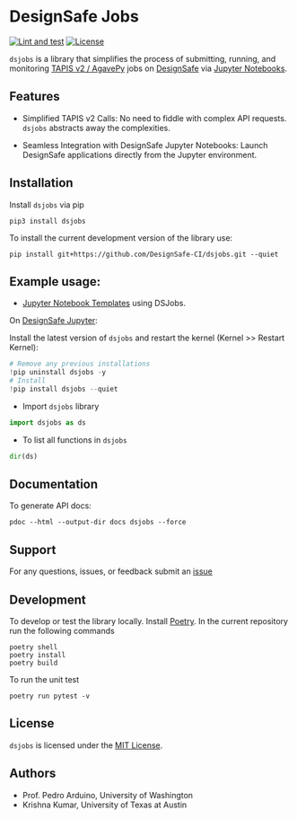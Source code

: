 # DesignSafe Jobs

[![Lint and test](https://github.com/DesignSafe-CI/dsjobs/actions/workflows/lint-test.yml/badge.svg)](https://github.com/DesignSafe-CI/dsjobs/actions/workflows/lint-test.yml)
[![License](https://img.shields.io/badge/license-MIT-blue.svg)](LICENSE.md)

`dsjobs` is a library that simplifies the process of submitting, running, and monitoring [TAPIS v2 / AgavePy](https://agavepy.readthedocs.io/en/latest/index.html) jobs on [DesignSafe](https://designsafe-ci.org) via [Jupyter Notebooks](https://jupyter.designsafe-ci.org).

## Features

* Simplified TAPIS v2 Calls: No need to fiddle with complex API requests. `dsjobs` abstracts away the complexities.

* Seamless Integration with DesignSafe Jupyter Notebooks: Launch DesignSafe applications directly from the Jupyter environment.

## Installation

Install `dsjobs` via pip

```shell
pip3 install dsjobs
```

To install the current development version of the library use:

```shell
pip install git+https://github.com/DesignSafe-CI/dsjobs.git --quiet
```

## Example usage:

* [Jupyter Notebook Templates](example-notebooks/template-mpm-run.ipynb) using DSJobs.

On [DesignSafe Jupyter](https://jupyter.designsafe-ci.org/):

Install the latest version of `dsjobs` and restart the kernel (Kernel >> Restart Kernel):

```python
# Remove any previous installations
!pip uninstall dsjobs -y
# Install 
!pip install dsjobs --quiet
```

* Import `dsjobs` library
```python
import dsjobs as ds
```

* To list all functions in `dsjobs`
```python
dir(ds)
```

## Documentation

To generate API docs:

```
pdoc --html --output-dir docs dsjobs --force
```

## Support

For any questions, issues, or feedback submit an [issue](https://github.com/DesignSafe-CI/dsjobs/issues/new)

## Development

To develop or test the library locally. Install [Poetry](https://python-poetry.org/docs/#installation). In the current repository run the following commands

```shell
poetry shell
poetry install
poetry build
```

To run the unit test
```shell
poetry run pytest -v
```

## License

`dsjobs` is licensed under the [MIT License](LICENSE.md).

## Authors

* Prof. Pedro Arduino, University of Washington
* Krishna Kumar, University of Texas at Austin